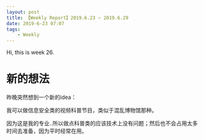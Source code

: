 ```yaml
---
layout: post
title: 【Weekly Report】2019.6.23 ~ 2019.6.29
date: 2019-6-23 07:07
tags:
    - Weekly
---
```


Hi, this is week 26.

# 新的想法

昨晚突然想到一个新的idea：

我可以做信息安全类的视频科普节目，类似于混乱博物馆那种。

因为这是我的专业..所以做点科普类的应该技术上没有问题；然后也不会占用太多时间去准备，因为平时经常在用。